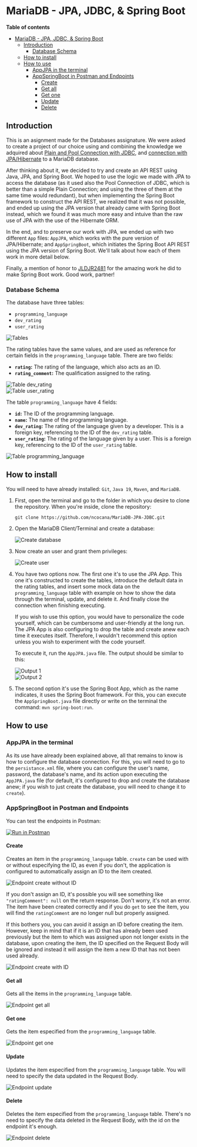 # MariaDB - JPA, JDBC, & Spring Boot

**Table of contents**

- [MariaDB - JPA, JDBC, \& Spring Boot](#mariadb---jpa-jdbc--spring-boot)
  - [Introduction](#introduction)
    - [Database Schema](#database-schema)
  - [How to install](#how-to-install)
  - [How to use](#how-to-use)
    - [AppJPA in the terminal](#appjpa-in-the-terminal)
    - [AppSpringBoot in Postman and Endpoints](#appspringboot-in-postman-and-endpoints)
      - [Create](#create)
      - [Get all](#get-all)
      - [Get one](#get-one)
      - [Update](#update)
      - [Delete](#delete)

## Introduction

This is an asignment made for the Databases assignature. We were asked to create a project of our choice using and combining the knowledge we adquired about [Plain and Pool Connection with JDBC](https://mariadb.com/resources/blog/how-to-connect-java-applications-to-mariadb-using-jdbc/), and [connection with JPA/Hibernate](https://dzone.com/articles/getting-started-with-jpahibernate) to a MariaDB database.

After thinking about it, we decided to try and create an API REST using Java, JPA, and Spring Boot. We hoped to use the logic we made with JPA to access the database (as it used also the Pool Connection of JDBC, which is better than a simple Plain Connection; and using the three of them at the same time would redundant), but when implementing the Spring Boot framework to construct the API REST, we realized that it was not possible, and ended up using the JPA version that already came with Spring Boot instead, which we found it was much more easy and intuive than the raw use of JPA with the use of the Hibernate ORM.

In the end, and to preserve our work with JPA, we ended up with two different `App` files: `AppJPA`, which works with the pure version of JPA/Hibernate; and `AppSpringBoot`, which initiates the Spring Boot API REST using the JPA version of Spring Boot. We'll talk about how each of them work in more detail below.

Finally, a mention of honor to [JLDJR2481](https://github.com/JLDJR2481) for the amazing work he did to make Spring Boot work. Good work, partner!

### Database Schema

The database have three tables:   

- `programming_language`
- `dev_rating`
- `user_rating`

![Tables](./docs/tables.png)   

The rating tables have the same values, and are used as reference for certain fields in the `programming_language` table. There are two fields:   

- **`rating`:** The rating of the language, which also acts as an ID.
- **`rating_comment`:** The qualification assigned to the rating.

![Table dev_rating](./docs/table_dev_rating.png)   
![Table user_rating](./docs/table_user_rating.png)   

The table `programming_language` have 4 fields:

- **`id`:** The ID of the programming language.
- **`name`:** The name of the programming language.
- **`dev_rating`:** The rating of the language given by a developer. This is a foreign key, referencing to the ID of the `dev_rating` table.
- **`user_rating`:** The rating of the language given by a user. This is a foreign key, referencing to the ID of the `user_rating` table.

![Table programming_language](./docs/table_pl.png)   

## How to install

You will need to have already installed: `Git`, `Java 19`, `Maven`, and `MariaDB`.   

1. First, open the terminal and go to the folder in which you desire to clone the repository. When you're inside, clone the repository:

    ```
    git clone https://github.com/ncocana/MariaDB-JPA-JDBC.git
    ```

2. Open the MariaDB Client/Terminal and create a database:   

    ![Create database](./docs/create_database.png)   

3. Now create an user and grant them privileges:

    ![Create user](./docs/create_user.png)  

4. You have two options now. The first one it's to use the JPA App. This one it's constructed to create the tables, introduce the default data in the rating tables, and insert some mock data on the `programming_language` table with example on how to show the data through the terminal, update, and delete it. And finally close the connection when finishing executing.   

    If you wish to use this option, you would have to personalize the code yourself, which can be cumbersome and user-friendly at the long run. The JPA App is also configuring to drop the table and create anew each time it executes itself. Therefore, I wouldn't recommend this option unless you wish to experiment with the code yourself.   

    To execute it, run the `AppJPA.java` file. The output should be similar to this:   

    ![Output 1](./docs/output_01.png)  
    ![Output 2](./docs/output_02.png)  

5. The second option it's use the Spring Boot App, which as the name indicates, it uses the Spring Boot framework. For this, you can execute the `AppSpringBoot.java` file directly or write on the terminal the command: `mvn spring-boot:run`.

## How to use

### AppJPA in the terminal

As its use have already been explained above, all that remains to know is how to configure the database connection. For this, you will need to go to the `persistance.xml` file, where you can configure the user's name, password, the database's name, and its action upon executing the `AppJPA.java` file (for default, it's configured to drop and create the database anew; if you wish to just create the database, you will need to change it to `create`).   

### AppSpringBoot in Postman and Endpoints

You can test the endpoints in Postman:   

[![Run in Postman](https://run.pstmn.io/button.svg)](https://god.gw.postman.com/run-collection/26400016-52e5e2b9-d189-47fb-b0c7-dad85356eaa0?action=collection%2Ffork&collection-url=entityId%3D26400016-52e5e2b9-d189-47fb-b0c7-dad85356eaa0%26entityType%3Dcollection%26workspaceId%3Db6e3eeac-770e-4cce-8f61-a31866271e87)

#### Create

Creates an item in the `programming_language` table. `create` can be used with or without especifying the ID, as even if you don't, the application is configured to automatically assign an ID to the item created.   

![Endpoint create without ID](./docs/endpoint_create_without_id.png)   

If you don't assign an ID, it's possible you will see something like `"ratingComment": null` on the return response. Don't worry, it's not an error. The item have been created correctly and if you do `get` to see the item, you will find the `ratingComment` are no longer null but properly assigned.   

If this bothers you, you can avoid it assign an ID before creating the item. However, keep in mind that if it is an ID that has already been used previously but the item to which was assigned upon not longer exists in the database, upon creating the item, the ID specified on the Request Body will be ignored and instead it will assign the item a new ID that has not been used already.   

![Endpoint create with ID](./docs/endpoint_create_with_id.png)   

#### Get all

Gets all the items in the `programming_language` table.   

![Endpoint get all](./docs/endpoint_get_all.png)   

#### Get one

Gets the item especified from the `programming_language` table.   

![Endpoint get one](./docs/endpoint_get_one.png) 

#### Update

Updates the item especified from the `programming_language` table. You will need to specify the data updated in the Request Body.   

![Endpoint update](./docs/endpoint_update.png) 

#### Delete

Deletes the item especified from the `programming_language` table. There's no need to specify the data deleted in the Request Body, with the id on the endpoint it's enough.   

![Endpoint delete](./docs/endpoint_delete.png) 
